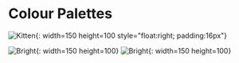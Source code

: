 # Colour Palettes

![Kitten](/media/2018/08/kitten.jpg){: width=150 height=100 style="float:right; padding:16px"}




![Bright](https://coolors.co/000000-14213d-fca311-e5e5e5-ffffff){: width=150 height=100}
![Bright](/palettes/bright.png){: width=150 height=100}